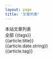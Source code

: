 ```yaml
---
layout: page
title: '文章列表'
---
```

<script setup>
import { computed, reactive } from 'vue';
import { data } from '../../.vitepress/theme/posts.data.mts';

const ALL_TAG_VALUE = 'all'
const currentTag = reactive({
  value: ALL_TAG_VALUE,
  setTag(tag) {
    this.value = tag;
  }
});
const { posts, tags } = data;
const pageData = computed(() => {
  return currentTag.value === ALL_TAG_VALUE ? posts : posts.filter(_ => _.tag === currentTag.value)
})

const onTagSelect = (e) => currentTag.setTag(e);

</script>

<style lang="scss" module>
  .main {
    padding: 48px 32px;
    max-width: 788px;
    margin: 0 auto;

    & .listwrap {
      margin-top: 24px;
    }
  }
  .tag_list {
    list-style-type: none;
    display: flex;
    align-items: center;
    flex-wrap: wrap;

    .tag_item {
      margin-top: 0;
      background-color: var(--vp-c-indigo-soft);
      font-weight: bold;
      color: var(--vp-c-text-1);
      padding: 2px 8px;
      font-size: 12px;
      border-radius: 6px;
      cursor: pointer;
      margin-right: 12px;
      margin-top: 12px;

      &:hover {
        background: var(--vp-c-indigo-1);
        color: var(--vp-c-bg-soft);
        transition: all, .3s
      }

      &.current {
        background: var(--vp-c-indigo-1);
        color: var(--vp-c-bg-soft);
        transition: all, .3s;
      }
    }
  }

  .date {
    text-align: right;
  }

  .pagetitle {
    font-size: 2em;
    font-weight: bold;
    line-height: 2.5em;
  }

  .pagetags {
    display: flex;
  }

  .item_wrapper {
    padding: 0;
    border-radius: 16px;
    background-color: #fff;
    border: 1px solid #dedfe0;
    box-shadow: 1px 1px 1px #e2e2e3;
    margin-bottom: 12px;

    .item_title {
      display: flex;
      align-items: center;
      border-bottom: solid 1px #e2e2e3;
      padding: 20px;
    }

    .item_desc {
      display: flex;
      justify-content: space-between;
      padding: 10px 20px;
      color: var(--vp-c-text-2);
      font-size: 14px;
      box-sizing: border-box;
    }

    .tag {
      margin-left: 12px;
      font-size: 12px;
      background-color: var(--vp-c-indigo-soft);  
      color: var(--vp-c-text-1);
      padding: 0 8px;
      font-size: 12px;
      border-radius: 6px;
      cursor: pointer;

      &:hover {
        font-weight: bold;
        background: var(--vp-c-indigo-1);
        color: var(--vp-c-bg-soft);
        transition: all, .3s;
      }
    }
  }

  .currenttag {
    background: var(--vp-c-indigo-1);
    color: var(--vp-c-bg-soft);
  }

  .item_link,
  .item_link:link,
  .item_link:visited {
    font-size: 20px;
    text-decoration: none;
  }
  .item_link:hover {
    text-decoration: underline;
  }

</style>
<main :class="$style.main">
  <section :class="$style.pagetitle">本站文章列表</section>
  <section :class="$style.pagetags">
    <div :class="$style.tag_list">
      <span
        :class="[$style.tag_item, currentTag.value === 'all' ? $style.current : '']"
        @click="onTagSelect('all')"
      >
        全部
      </span>
      <span
        :class="[$style.tag_item, currentTag.value === tags ? $style.current : '']"
        v-for="(tags, idx) in tags"
        :key="idx"
        @click="onTagSelect(tags)"
      >
        {{tags}}
      </span>
    </div>
  </section>
  <section :class="$style.listwrap">
    <div v-for="(article, index) in pageData" :key="index" :class="$style.item_wrapper">
      <div :class="$style.item_title">
        <a :href="article.url" :class="$style.item_link">{{article.title}}</a>
      </div>
      <div :class="$style.item_desc">
        <div :class="$style.date">{{article.date.string}}</div>
        <span :class="$style.tag" @click="onTagSelect(article.tag)">{{article.tag}}</span>
      </div>
    </div>
  </section>
</main>
